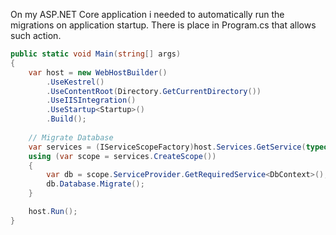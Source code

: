 On my ASP.NET Core application i needed to automatically run the
migrations on application startup. There is place in Program.cs 
that allows such action.

```csharp
public static void Main(string[] args)
{
    var host = new WebHostBuilder()
        .UseKestrel()
        .UseContentRoot(Directory.GetCurrentDirectory())
        .UseIISIntegration()
        .UseStartup<Startup>()
        .Build();
 
    // Migrate Database
    var services = (IServiceScopeFactory)host.Services.GetService(typeof(IServiceScopeFactory));
    using (var scope = services.CreateScope())
    {
        var db = scope.ServiceProvider.GetRequiredService<DbContext>();
        db.Database.Migrate();
    }

    host.Run();
}
```